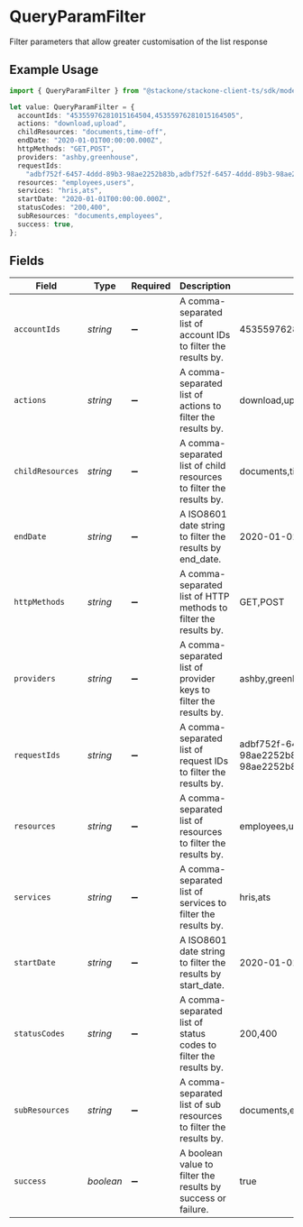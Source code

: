 # QueryParamFilter

Filter parameters that allow greater customisation of the list response

## Example Usage

```typescript
import { QueryParamFilter } from "@stackone/stackone-client-ts/sdk/models/operations";

let value: QueryParamFilter = {
  accountIds: "45355976281015164504,45355976281015164505",
  actions: "download,upload",
  childResources: "documents,time-off",
  endDate: "2020-01-01T00:00:00.000Z",
  httpMethods: "GET,POST",
  providers: "ashby,greenhouse",
  requestIds:
    "adbf752f-6457-4ddd-89b3-98ae2252b83b,adbf752f-6457-4ddd-89b3-98ae2252b83c",
  resources: "employees,users",
  services: "hris,ats",
  startDate: "2020-01-01T00:00:00.000Z",
  statusCodes: "200,400",
  subResources: "documents,employees",
  success: true,
};
```

## Fields

| Field                                                                     | Type                                                                      | Required                                                                  | Description                                                               | Example                                                                   |
| ------------------------------------------------------------------------- | ------------------------------------------------------------------------- | ------------------------------------------------------------------------- | ------------------------------------------------------------------------- | ------------------------------------------------------------------------- |
| `accountIds`                                                              | *string*                                                                  | :heavy_minus_sign:                                                        | A comma-separated list of account IDs to filter the results by.           | 45355976281015164504,45355976281015164505                                 |
| `actions`                                                                 | *string*                                                                  | :heavy_minus_sign:                                                        | A comma-separated list of actions to filter the results by.               | download,upload                                                           |
| `childResources`                                                          | *string*                                                                  | :heavy_minus_sign:                                                        | A comma-separated list of child resources to filter the results by.       | documents,time-off                                                        |
| `endDate`                                                                 | *string*                                                                  | :heavy_minus_sign:                                                        | A ISO8601 date string to filter the results by end_date.                  | 2020-01-01T00:00:00.000Z                                                  |
| `httpMethods`                                                             | *string*                                                                  | :heavy_minus_sign:                                                        | A comma-separated list of HTTP methods to filter the results by.          | GET,POST                                                                  |
| `providers`                                                               | *string*                                                                  | :heavy_minus_sign:                                                        | A comma-separated list of provider keys to filter the results by.         | ashby,greenhouse                                                          |
| `requestIds`                                                              | *string*                                                                  | :heavy_minus_sign:                                                        | A comma-separated list of request IDs to filter the results by.           | adbf752f-6457-4ddd-89b3-98ae2252b83b,adbf752f-6457-4ddd-89b3-98ae2252b83c |
| `resources`                                                               | *string*                                                                  | :heavy_minus_sign:                                                        | A comma-separated list of resources to filter the results by.             | employees,users                                                           |
| `services`                                                                | *string*                                                                  | :heavy_minus_sign:                                                        | A comma-separated list of services to filter the results by.              | hris,ats                                                                  |
| `startDate`                                                               | *string*                                                                  | :heavy_minus_sign:                                                        | A ISO8601 date string to filter the results by start_date.                | 2020-01-01T00:00:00.000Z                                                  |
| `statusCodes`                                                             | *string*                                                                  | :heavy_minus_sign:                                                        | A comma-separated list of status codes to filter the results by.          | 200,400                                                                   |
| `subResources`                                                            | *string*                                                                  | :heavy_minus_sign:                                                        | A comma-separated list of sub resources to filter the results by.         | documents,employees                                                       |
| `success`                                                                 | *boolean*                                                                 | :heavy_minus_sign:                                                        | A boolean value to filter the results by success or failure.              | true                                                                      |